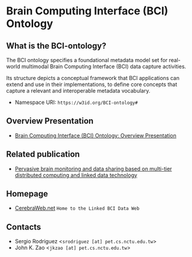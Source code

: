 # Brain Computing Interface (BCI) Ontology

## What is the BCI-ontology?

The BCI ontology specifies a foundational metadata model set for real-world multimodal Brain Computing Interface (BCI) data capture activities.

Its structure depicts a conceptual framework that BCI applications can extend and use in their implementations, to define core concepts that capture a relevant and interoperable metadata vocabulary.

- Namespace URI: `https://w3id.org/BCI-ontology#`

## Overview Presentation

- [Brain Computing Interface (BCI) Ontology: Overview Presentation](http://prezi.com/rbzrzgr2wgdi/?utm_campaign=share&utm_medium=copy&rc=ex0share)

## Related publication

- [Pervasive brain monitoring and data sharing based on multi-tier distributed computing and linked data technology](http://journal.frontiersin.org/article/10.3389/fnhum.2014.00370/full)

## Homepage

- [CerebraWeb.net](http://cerebraweb.net) `Home to the Linked BCI Data Web`

## Contacts

- Sergio Rodriguez <`srodriguez [at] pet.cs.nctu.edu.tw`>
- John K. Zao <`jkzao [at] pet.cs.nctu.edu.tw`>
